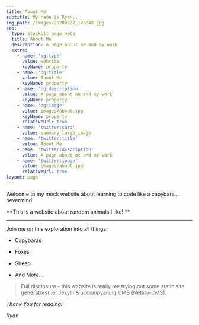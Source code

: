 ```yaml
---
title: About Me
subtitle: My name is Ryan...
img_path: /images/20200822_125848.jpg
seo:
  type: stackbit_page_meta
  title: About Me
  description: A page about me and my work
  extra:
    - name: 'og:type'
      value: website
      keyName: property
    - name: 'og:title'
      value: About Me
      keyName: property
    - name: 'og:description'
      value: A page about me and my work
      keyName: property
    - name: 'og:image'
      value: images/about.jpg
      keyName: property
      relativeUrl: true
    - name: 'twitter:card'
      value: summary_large_image
    - name: 'twitter:title'
      value: About Me
    - name: 'twitter:description'
      value: A page about me and my work
    - name: 'twitter:image'
      value: images/about.jpg
      relativeUrl: true
layout: page
---
```

Welcome to my mock website about learning to code like a capybara... nevermind

\*\*This is a website about random animals I like! \*\*

***

Join me on this exploration into all things:

*   Capybaras

*   Foxes

*   Sheep

*   And More...

> Full disclosure - this website is really me trying out some static site generators(i.e. Jekyll)  & accompyaning CMS (Netlify-CMS).

*Thank You for reading!*

*Ryan*
